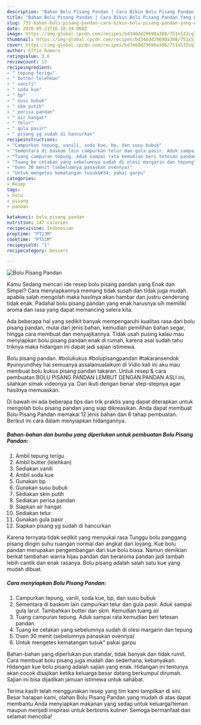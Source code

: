 ```yaml
---
description: "Bahan Bolu Pisang Pandan | Cara Bikin Bolu Pisang Pandan Yang Enak Dan Mudah"
title: "Bahan Bolu Pisang Pandan | Cara Bikin Bolu Pisang Pandan Yang Enak Dan Mudah"
slug: 733-bahan-bolu-pisang-pandan-cara-bikin-bolu-pisang-pandan-yang-enak-dan-mudah
date: 2020-05-21T16:10:34.068Z
image: https://img-global.cpcdn.com/recipes/bd346dd29690a308/751x532cq70/bolu-pisang-pandan-foto-resep-utama.jpg
thumbnail: https://img-global.cpcdn.com/recipes/bd346dd29690a308/751x532cq70/bolu-pisang-pandan-foto-resep-utama.jpg
cover: https://img-global.cpcdn.com/recipes/bd346dd29690a308/751x532cq70/bolu-pisang-pandan-foto-resep-utama.jpg
author: Effie Romero
ratingvalue: 3.6
reviewcount: 13
recipeingredient:
- " tepung terigu"
- " butter lelehkan"
- " vanili"
- " soda kue"
- " bp"
- " susu bubuk"
- " skm putih"
- " perisa pandan"
- " air hangat"
- " telur"
- " gula pasir"
- " pisang yg sudah di hancurkan"
recipeinstructions:
- "Campurkan tepung, vanili, soda kue, bp, dan susu bubuk"
- "Sementara di baskom lain campurkan telur dan gula pasir. Aduk sampai gula larut. Tambahkan butter dan skm. Kemudian tuang air"
- "Tuang campuran tepung. Aduk sampai rata kemudian beri tetesan pandan"
- "Tuang ke cetakan yang sebelumnya sudah di olesi margarin dan tepung"
- "Oven 30 menit (sebelumnya panaskan ovennya)"
- "Untuk mengetes kematangan tusuk&#34; pakai garpu"
categories:
- Resep
tags:
- bolu
- pisang
- pandan

katakunci: bolu pisang pandan 
nutrition: 147 calories
recipecuisine: Indonesian
preptime: "PT13M"
cooktime: "PT51M"
recipeyield: "1"
recipecategory: Dessert

---
```



![Bolu Pisang Pandan](https://img-global.cpcdn.com/recipes/bd346dd29690a308/751x532cq70/bolu-pisang-pandan-foto-resep-utama.jpg)

Kamu Sedang mencari ide resep bolu pisang pandan yang Enak dan Simpel? Cara menyiapkannya memang tidak susah dan tidak juga mudah. apabila salah mengolah maka hasilnya akan hambar dan justru cenderung tidak enak. Padahal bolu pisang pandan yang enak harusnya sih memiliki aroma dan rasa yang dapat memancing selera kita.

Ada beberapa hal yang sedikit banyak mempengaruhi kualitas rasa dari bolu pisang pandan, mulai dari jenis bahan, kemudian pemilihan bahan segar, hingga cara membuat dan menyajikannya. Tidak usah pusing kalau mau menyiapkan bolu pisang pandan enak di rumah, karena asal sudah tahu triknya maka hidangan ini dapat jadi sajian istimewa.

Bolu pisang pandan. #bolukukus #bolupisangpandan #takaransendok #yuniyundhey hai semuanya assalamualaikum di Vidio kali ini aku mau membuat bolu kukus pisang pandan takaran. Untuk resep &amp; cara pembuatan BOLU PISANG PANDAN LEMBUT DENGAN PANDAN ASLI ini, silahkan simak videonya ya. Dan ikuti dengan benar step-stepnya agar hasilnya memuaskan.


Di bawah ini ada beberapa tips dan trik praktis yang dapat diterapkan untuk mengolah bolu pisang pandan yang siap dikreasikan. Anda dapat membuat Bolu Pisang Pandan memakai 12 jenis bahan dan 6 tahap pembuatan. Berikut ini cara dalam menyiapkan hidangannya.

<!--inarticleads1-->

##### Bahan-bahan dan bumbu yang diperlukan untuk pembuatan Bolu Pisang Pandan:

1. Ambil  tepung terigu
1. Ambil  butter (lelehkan)
1. Sediakan  vanili
1. Ambil  soda kue
1. Gunakan  bp
1. Gunakan  susu bubuk
1. Sediakan  skm putih
1. Sediakan  perisa pandan
1. Siapkan  air hangat
1. Sediakan  telur
1. Gunakan  gula pasir
1. Siapkan  pisang yg sudah di hancurkan


Karena ternyata tidak sedikit yang menyukai rasa Tunggu bolu panggang pisang dingin suhu ruangan normal dan angkat dari loyang. Kue bolu pandan merupakan pengembangan dari kue bolu biasa. Namun demikian berkat tambahan warna hijau pandan dan beraroma pandan jadi tambah lebih cantik dan enak rasanya. Bolu pisang adalah salah satu kue yang mudah dibuat. 

<!--inarticleads2-->

##### Cara menyiapkan Bolu Pisang Pandan:

1. Campurkan tepung, vanili, soda kue, bp, dan susu bubuk
1. Sementara di baskom lain campurkan telur dan gula pasir. Aduk sampai gula larut. Tambahkan butter dan skm. Kemudian tuang air
1. Tuang campuran tepung. Aduk sampai rata kemudian beri tetesan pandan
1. Tuang ke cetakan yang sebelumnya sudah di olesi margarin dan tepung
1. Oven 30 menit (sebelumnya panaskan ovennya)
1. Untuk mengetes kematangan tusuk&#34; pakai garpu


Bahan-bahan yang diperlukan pun standar, tidak banyak dan tidak rumit. Cara membuat bolu pisang juga mudah dan sederhana, kebanyakan. Hidangan kue bolu pisang adalah sajian yang enak. Hidangan ini tentunya akan cocok disajikan ketika keluarga besar datang berkumpul dirumah. Sajian ini bisa dijadikan jamuan istimewa untuk sahabat. 

Terima kasih telah menggunakan resep yang tim kami tampilkan di sini. Besar harapan kami, olahan Bolu Pisang Pandan yang mudah di atas dapat membantu Anda menyiapkan makanan yang sedap untuk keluarga/teman maupun menjadi inspirasi untuk berbisnis kuliner. Semoga bermanfaat dan selamat mencoba!
